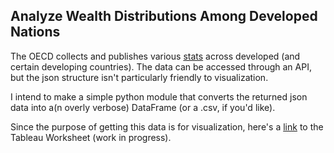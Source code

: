 Analyze Wealth Distributions Among Developed Nations
---------------

The OECD collects and publishes various [stats](stats.oecd.org) across developed (and certain developing countries).
The data can be accessed through an API, but the json structure isn't particularly friendly to visualization.

I intend to make a simple python module that converts the returned json data into a(n overly verbose) DataFrame
(or a .csv, if you'd like).

Since the purpose of getting this data is for visualization, here's a
[link](https://public.tableau.com/views/OECD_first_draft/Sheet3?:embed=y&:display_count=yes&:showTabs=y)
to the Tableau Worksheet (work in progress).
